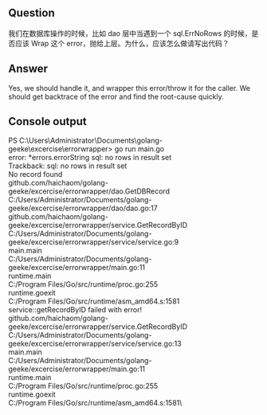 ## Question
我们在数据库操作的时候，比如 dao 层中当遇到一个 sql.ErrNoRows 的时候，是否应该 Wrap 这个 error，抛给上层。为什么，应该怎么做请写出代码？

## Answer

Yes, we should handle it, and wrapper this error/throw it for the caller. We should get backtrace of the error and find the root-cause quickly.

## Console output

PS C:\Users\Administrator\Documents\golang-geeke\excercise\errorwrapper> go run main.go\
error: *errors.errorString sql: no rows in result set\
Trackback: sql: no rows in result set\
No record found\
github.com/haichaom/golang-geeke/excercise/errorwrapper/dao.GetDBRecord\
        C:/Users/Administrator/Documents/golang-geeke/excercise/errorwrapper/dao/dao.go:17\
github.com/haichaom/golang-geeke/excercise/errorwrapper/service.GetRecordByID\
        C:/Users/Administrator/Documents/golang-geeke/excercise/errorwrapper/service/service.go:9\
main.main\
        C:/Users/Administrator/Documents/golang-geeke/excercise/errorwrapper/main.go:11\
runtime.main\
        C:/Program Files/Go/src/runtime/proc.go:255\
runtime.goexit\
        C:/Program Files/Go/src/runtime/asm_amd64.s:1581\
service::getRecordByID failed with error!\
github.com/haichaom/golang-geeke/excercise/errorwrapper/service.GetRecordByID\
        C:/Users/Administrator/Documents/golang-geeke/excercise/errorwrapper/service/service.go:13\
main.main\
        C:/Users/Administrator/Documents/golang-geeke/excercise/errorwrapper/main.go:11\
runtime.main\
        C:/Program Files/Go/src/runtime/proc.go:255\
runtime.goexit\
        C:/Program Files/Go/src/runtime/asm_amd64.s:1581\